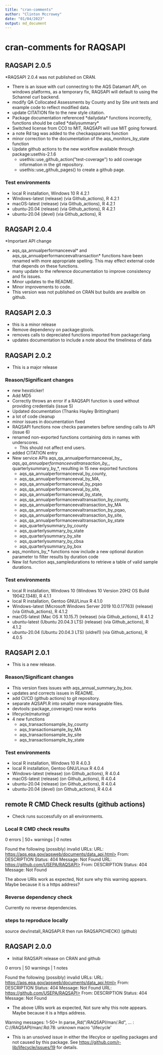 ```yaml
---
title: "cran-comments"
author: "Clinton Mccrowey"
date: "01/04/2023"
output: md_document
---
```


# cran-comments for RAQSAPI
## RAQSAPI 2.0.5
  *RAQSAPI 2.0.4 was not published on CRAN.
  - There is an issue with curl connecting to the AQS Datamart API, on
    windows platforms, as a temporary fix, RAQSAPI will default to using
    the Schannel curl backend.
  - modify QA Collocated Assessments by County and by Site unit tests and
    example code to reflect modified data.
  - update CITATION file to the new style citation.
  - Package documentation referenced \*dailydata\* functions incorrectly,
    functions should be called \*dailysummary\* 
  - Switched license from CC0 to MIT, RAQSAPI will use MIT going forward.
  - a note Rd tag was added to the checkaqsparams function
  - minor correction to the documentation of the aqs_monitors_by_state
    function
  - Update github actions to the new workflow available through
    package:usethis-2.1.6
    + usethis::use_github_action("test-coverage") to add coverage
    information
    in the git repository.
    + usethis::use_github_pages() to create a github page.
  
### Test environments
* local R installation, Windows 10 R 4.2.1
* Windows-latest (release) (via Github_actions), R 4.2.1
* macOS-latest (release) (via Github_actions), R 4.2.1
* ubuntu-20.04 (release) (via Github_actions), R 4.2.1
* ubuntu-20.04 (devel) (via Github_actions), R 

## RAQSAPI 2.0.4
*Important API change
  - aqs_qa_annualperformanceeval* and aqs_qa_annualperformanceevaltransaction*
    functions have been renamed with more appropriate spelling. This may effect
    external code that depends on these functions.
  - many update to the reference documentation to improve consistency and
    fix issues.
  - Minor updates to the README.
  - Minor improvements to code.
  - This version was not published on CRAN but builds are availble on github.

## RAQSAPI 2.0.3
* this is a minor release
* Remove dependency on package:gtools.
* removes calls to depreciated functions imported from package:rlang
* updates documentation to include a note about the timeliness of data

## RAQSAPI 2.0.2
* This is a major release

### Reason/Significant changes
* new hexsticker!
* Add MD5
* Correctly throws an error if a RAQSAPI function is used without
    providing credentials (issue 5)
* Updated documentation (Thanks Hayley Brittingham)
* a lot of code cleanup
* minor issues in documentation fixed
* RAQSAPI functions now checks parameters before sending calls to API (issue 6)
* renamed non-exported functions containing dots in names with underscores.
    - This should not affect end users.
* added CITATION entry
* New service APIs aqs_qa_annualperformanceeval_by_*,
    aqs_qa_annualperformanceevaltransaction_by_*, quarterlysummary_by_*,
    resulting in 15 new exported functions
    - aqs_qa_annualperformanceeval_by_county,
    - aqs_qa_annualperformanceeval_by_MA,
    - aqs_qa_annualperformanceeval_by_pqao
    - aqs_qa_annualperformanceeval_by_site,
    - aqs_qa_annualperformanceeval_by_state,
    - aqs_qa_annualperformanceevaltransaction_by_county,
    - aqs_qa_annualperformanceevaltransaction_by_MA
    - aqs_qa_annualperformanceevaltransaction_by_pqao,
    - aqs_qa_annualperformanceevaltransaction_by_site,
    - aqs_qa_annualperformanceevaltransaction_by_state
    - aqs_quarterlysummary_by_county
    - aqs_quarterlysummary_by_state
    - aqs_quarterlysummary_by_site
    - aqs_quarterlysummary_by_cbsa
    - aqs_quarterlysummary_by_box
* aqs_monitors_by_\* functions now include a new optional duration parameter
    to filter results by duration code
* New list function aqs_sampledurations to retrieve a table of valid sample
    durations.
    
### Test environments
* local R installation, Windows 10 (Windows 10 Version 20H2 OS Build 19042.1348),
 R 4.1.1
* local R installation, Gentoo GNU/Linux R 4.1.0
* Windows-latest (Microsoft Windows Server 2019
  10.0.17763) (release) (via Github_actions), R 4.1.2
* macOS-latest (Mac OS X 10.15.7) (release) (via Github_actions), R 4.1.2
* ubuntu-latest (Ubuntu 20.04.3 LTS) (release) (via Github_actions), R 4.1.2
* ubuntu-20.04 (Ubuntu 20.04.3 LTS) (oldrel1) (via Github_actions), R 4.0.5

## RAQSAPI 2.0.1
* This is a new release.

### Reason/Significant changes
* This version fixes issues with aqs_annual_summary_by_box.
* updates and corrects issues in README.
* add CI/CD (github actions) to git repository.
* separate AQSAPI.R into smaller more manageable files.
* devtools::package_coverage() now works
* lifecycle(maturing)
* 4 new functions
    - aqs_transactionsample_by_county
    - aqs_transactionsample_by_MA
    - aqs_transactionsample_by_site
    - aqs_transactionsample_by_state

### Test environments
* local R installation, Windows 10 R 4.0.3
* local R installation, Gentoo GNU/Linux R 4.0.4
* Windows-latest (release) (on Github_actions), R 4.0.4
* macOS-latest (release) (on Github_actions), R 4.0.4
* ubuntu-20.04 (release) (on Github_actions), R 4.0.4
* ubuntu-20.04 (devel) (on Github_actions), R 4.0.4

## remote R CMD Check results (github actions)
* Check runs successfully on all environments.

### Local R CMD check results

0 errors | 50+ warnings | 0 notes

Found the following (possibly) invalid URLs:
  URL: https://aqs.epa.gov/aqsweb/documents/data_api.html>
    From: DESCRIPTION
    Status: 404
    Message: Not Found
  URL: https://github.com/USEPA/RAQSAPI>
    From: DESCRIPTION
    Status: 404
    Message: Not Found
    
The above URIs work as expected, Not sure why this warning appears. Maybe
  because it is a https address?
  
### Reverse dependency check
  Currently no reverse dependencies.
  
### steps to reproduce locally
  source dev/install_RAQSAPI.R then run RAQSAPICHECK() (github)


## RAQSAPI 2.0.0
  * Initial RAQSAPI release on CRAN and github
  
  0 errors | 50 warnings | 1 notes

Found the following (possibly) invalid URLs:
  URL: https://aqs.epa.gov/aqsweb/documents/data_api.html>
    From: DESCRIPTION
    Status: 404
    Message: Not Found
  URL: https://github.com/USEPA/RAQSAPI>
    From: DESCRIPTION
    Status: 404
    Message: Not Found
    
* The above URIs work as expected, Not sure why this note appears. Maybe
  because it is a https address.
  
Warning messages:
1-50+ In parse_Rd("/RAQSAPI/man/.Rd", ... :
C://RAQSAPI/man/.Rd:78:
unknown macro '\lifecycle'
* This is an unsolved issue in either the lifecylce or spelling packages and not
  caused by this package.
  See https://github.com/r-lib/lifecycle/issues/19 for details.
